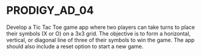 # PRODIGY_AD_04
Develop a Tic Tac Toe game app where two players can take turns to place their symbols (X or O) on a 3x3 grid. The objective is to form a horizontal, vertical, or diagonal line of three of their symbols to win the game. The app should also include a reset option to start a new game.
